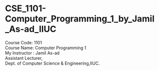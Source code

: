 # CSE_1101-Computer_Programming_1_by_Jamil_As-ad_IIUC
Course Code: 1101<br>Course Name: Computer Programming 1<br>My Instructor : Jamil As-ad<br>                Assistant Lecturer,<br>                Dept. of Computer Science & Engineering,IIUC.
